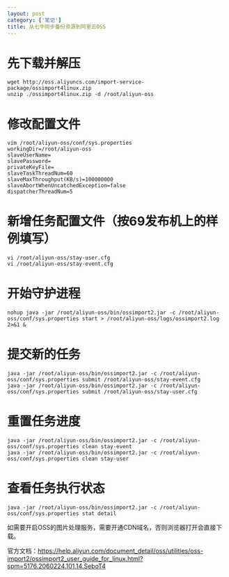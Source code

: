 ```yaml
---
layout: post
category: ['笔记']
title: 从七牛同步备份资源到阿里云OSS
---
```


# 先下载并解压

    wget http://oss.aliyuncs.com/import-service-package/ossimport4linux.zip
    unzip ./ossimport4linux.zip -d /root/aliyun-oss

# 修改配置文件

    vim /root/aliyun-oss/conf/sys.properties
    workingDir=/root/aliyun-oss
    slaveUserName=
    slavePassword=
    privateKeyFile=
    slaveTaskThreadNum=60
    slaveMaxThroughput(KB/s)=100000000
    slaveAbortWhenUncatchedException=false
    dispatcherThreadNum=5

# 新增任务配置文件（按69发布机上的样例填写）

    vi /root/aliyun-oss/stay-user.cfg
    vi /root/aliyun-oss/stay-event.cfg

# 开始守护进程

    nohup java -jar /root/aliyun-oss/bin/ossimport2.jar -c /root/aliyun-oss/conf/sys.properties start > /root/aliyun-oss/logs/ossimport2.log 2>&1 &

# 提交新的任务

    java -jar /root/aliyun-oss/bin/ossimport2.jar -c /root/aliyun-oss/conf/sys.properties submit /root/aliyun-oss/stay-event.cfg
    java -jar /root/aliyun-oss/bin/ossimport2.jar -c /root/aliyun-oss/conf/sys.properties submit /root/aliyun-oss/stay-user.cfg

# 重置任务进度

    java -jar /root/aliyun-oss/bin/ossimport2.jar -c /root/aliyun-oss/conf/sys.properties clean stay-event
    java -jar /root/aliyun-oss/bin/ossimport2.jar -c /root/aliyun-oss/conf/sys.properties clean stay-user

# 查看任务执行状态

    java -jar /root/aliyun-oss/bin/ossimport2.jar -c /root/aliyun-oss/conf/sys.properties stat detail

如需要开启OSS的图片处理服务，需要开通CDN域名，否则浏览器打开会直接下载。

官方文档：<https://help.aliyun.com/document_detail/oss/utilities/oss-import2/ossimport2_user_guide_for_linux.html?spm=5176.2060224.101.14.SeboT4>